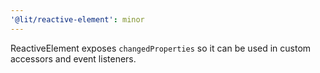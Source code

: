 ```yaml
---
'@lit/reactive-element': minor
---
```


ReactiveElement exposes `changedProperties` so it can be used in custom accessors and event listeners.
